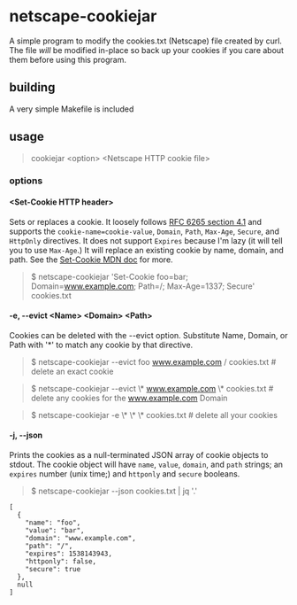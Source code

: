 # netscape-cookiejar
A simple program to modify the cookies.txt (Netscape) file created by curl. The file _will_ be modified in-place so back up your cookies if you care about them before using this program.

## building
A very simple Makefile is included

## usage
> cookiejar \<option\> \<Netscape HTTP cookie file\>

### options
#### \<Set-Cookie HTTP header\>
Sets or replaces a cookie. It loosely follows [RFC 6265 section 4.1](https://tools.ietf.org/html/rfc6265#section-4.1) and supports the `cookie-name=cookie-value`, `Domain`, `Path`, `Max-Age`, `Secure`, and `HttpOnly` directives. It does not support `Expires` because I'm lazy (it will tell you to use `Max-Age`.) It will replace an existing cookie by name, domain, and path. See the [Set-Cookie MDN doc](https://developer.mozilla.org/en-US/docs/Web/HTTP/Headers/Set-Cookie) for more.

> \$ netscape-cookiejar 'Set-Cookie foo=bar; Domain=www.example.com; Path=/; Max-Age=1337; Secure' cookies.txt

#### -e, --evict \<Name\> \<Domain\> \<Path\>
Cookies can be deleted with the --evict option. Substitute Name, Domain, or Path with '\*' to match any cookie by that directive.

> \$ netscape-cookiejar --evict foo www.example.com / cookies.txt # delete an exact cookie

> \$ netscape-cookiejar --evict \\\* www.example.com \\\* cookies.txt # delete any cookies for the www.example.com Domain

> \$ netscape-cookiejar -e \\\* \\\* \\\* cookies.txt # delete all your cookies

#### -j, --json
Prints the cookies as a null-terminated JSON array of cookie objects to stdout. The cookie object will have `name`, `value`, `domain`, and `path` strings; an `expires` number (unix time;) and `httponly` and `secure` booleans.

> \$ netscape-cookiejar --json cookies.txt | jq '.'
```
[
  {
    "name": "foo",
    "value": "bar",
    "domain": "www.example.com",
    "path": "/",
    "expires": 1538143943,
    "httponly": false,
    "secure": true
  },
  null
]
```
